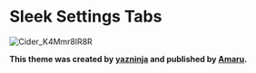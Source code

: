 # Sleek Settings Tabs

![Cider_K4Mmr8lR8R](https://user-images.githubusercontent.com/52407090/168595632-7516f022-0859-4ab6-9f4f-9c57fdfef96b.gif)

**This theme was created by [yazninja](https://github.com/yazninja) and published by [Amaru](https://github.com/Amaru8).**
